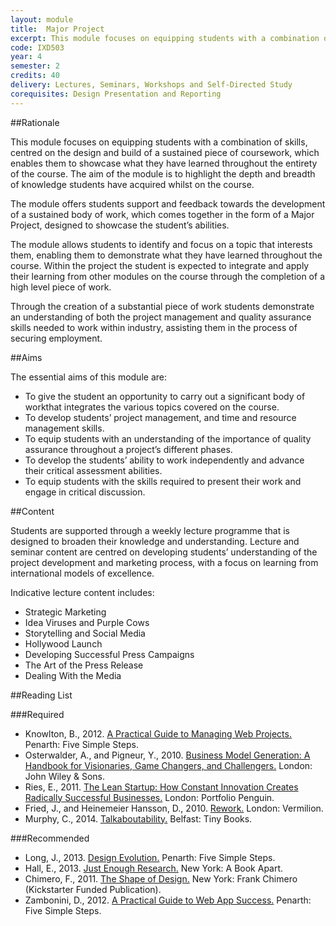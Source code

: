 ```yaml
---
layout: module
title:  Major Project
excerpt: This module focuses on equipping students with a combination of skills, centred on the design and build of a sustained piece of coursework, which enables them to showcase what they have learned throughout the entirety of the course. The aim of the module is to highlight the depth and breadth of knowledge students have acquired whilst on the course.
code: IXD503
year: 4
semester: 2
credits: 40
delivery: Lectures, Seminars, Workshops and Self-Directed Study
corequisites: Design Presentation and Reporting
---
```


##Rationale

This module focuses on equipping students with a combination of skills, centred on the design and build of a sustained piece of coursework, which enables them to showcase what they have learned throughout the entirety of the course. The aim of the module is to highlight the depth and breadth of knowledge students have acquired whilst on the course.

The module offers students support and feedback towards the development of a sustained body of work, which comes together in the form of a Major Project, designed to showcase the student’s abilities.

The module allows students to identify and focus on a topic that interests them, enabling them to demonstrate what they have learned throughout the course. Within the project the student is expected to integrate and apply their learning from other modules on the course through the completion of a high level piece of work.

Through the creation of a substantial piece of work students demonstrate an understanding of both the project management and quality assurance skills needed to work within industry, assisting them in the process of securing employment.


##Aims

The essential aims of this module are:

+ To give the student an opportunity to carry out a significant body of workthat integrates the various topics covered on the course.
+ To develop students’ project management, and time and resource management skills.
+ To equip students with an understanding of the importance of quality assurance throughout a project’s different phases.
+ To develop the students’ ability to work independently and advance their critical assessment abilities.
+ To equip students with the skills required to present their work and engage in critical discussion. 


##Content

Students are supported through a weekly lecture programme that is designed to broaden their knowledge and understanding. Lecture and seminar content are centred on developing students’ understanding of the project development and marketing process, with a focus on learning from international models of excellence.

Indicative lecture content includes:

+ Strategic Marketing
+ Idea Viruses and Purple Cows
+ Storytelling and Social Media
+ Hollywood Launch
+ Developing Successful Press Campaigns
+ The Art of the Press Release
+ Dealing With the Media


##Reading List

###Required

+ Knowlton, B., 2012. [A Practical Guide to Managing Web Projects.](http://www.fivesimplesteps.com/products/a-practical-guide-to-managing-web-projects) Penarth: Five Simple Steps.
+ Osterwalder, A., and Pigneur, Y., 2010. [Business Model Generation: A Handbook for Visionaries, Game Changers, and Challengers.](http://www.amazon.co.uk/exec/obidos/ASIN/0470876417/monographic-21) London: John Wiley & Sons.
+ Ries, E., 2011. [The Lean Startup: How Constant Innovation Creates Radically Successful Businesses.](http://www.amazon.co.uk/exec/obidos/ASIN/0670921602/monographic-21) London: Portfolio Penguin.
+ Fried, J., and Heinemeier Hansson, D., 2010. [Rework.](http://www.amazon.co.uk/exec/obidos/ASIN/0091929784/monographic-21) London: Vermilion.
+ Murphy, C., 2014. [Talkaboutability.](http://tinybooks.org) Belfast: Tiny Books.


###Recommended

+ Long, J., 2013. [Design Evolution.](http://www.fivesimplesteps.com/products/design-evolution) Penarth: Five Simple Steps.
+ Hall, E., 2013. [Just Enough Research.](http://www.abookapart.com/products/just-enough-research) New York: A Book Apart.
+ Chimero, F., 2011. [The Shape of Design.](http://shapeofdesignbook.com) New York: Frank Chimero (Kickstarter Funded Publication).
+ Zambonini, D., 2012. [A Practical Guide to Web App Success.](http://www.fivesimplesteps.com/products/web-app-success) Penarth: Five Simple Steps.